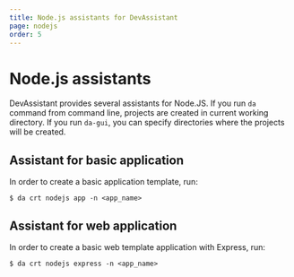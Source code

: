 ```yaml
---
title: Node.js assistants for DevAssistant
page: nodejs
order: 5
---
```


# Node.js assistants

DevAssistant provides several assistants for Node.JS. If you run `da` command from command line, projects are created in current working directory.
If you run `da-gui`, you can specify directories where the projects will be created.

## Assistant for basic application

In order to create a basic application template, run:

```
$ da crt nodejs app -n <app_name>
```

## Assistant for web application

In order to create a basic web template application with Express, run:

```
$ da crt nodejs express -n <app_name>
```
